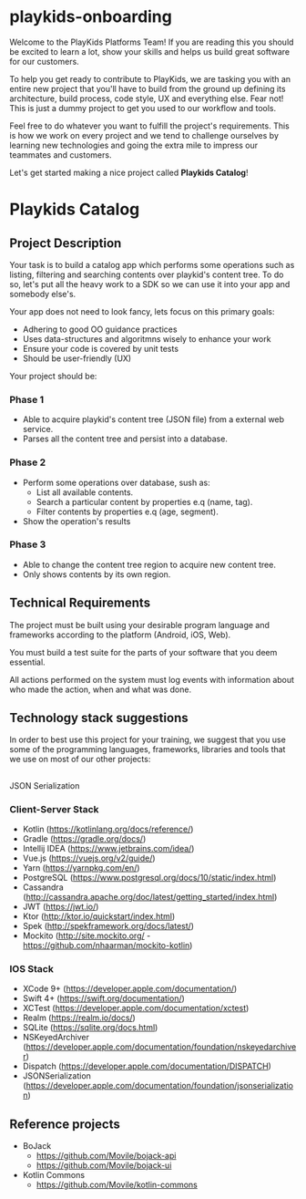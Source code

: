 # playkids-onboarding

Welcome to the PlayKids Platforms Team! If you are reading this you should be excited to learn a lot, show your skills and helps us build great software for our customers.

To help you get ready to contribute to PlayKids, we are tasking you with an entire new project that you'll have to build from the ground up defining its architecture, build process, code style, UX and everything else. Fear not! This is just a dummy project to get you used to our workflow and tools.

Feel free to do whatever you want to fulfill the project's requirements. This is how we work on every project and we tend to challenge ourselves by learning new technologies and going the extra mile to impress our teammates and customers.

Let's get started making a nice project called **Playkids Catalog**!

# Playkids Catalog

## Project Description
Your task is to build a catalog app which performs some operations such as listing, filtering and searching contents over playkid's content tree. To do so, let's put all the heavy work to a SDK so we can use it into your app and somebody else's.

Your app does not need to look fancy, lets focus on this primary goals:

* Adhering to good OO guidance practices
* Uses data-structures and algoritmns wisely to enhance your work
* Ensure your code is covered by unit tests
* Should be user-friendly (UX)

Your project should be:

### Phase 1
* Able to acquire playkid's content tree (JSON file) from a external web service.
* Parses all the content tree and persist into a database.

### Phase 2
* Perform some operations over database, sush as:
  * List all available contents.
  * Search a particular content by properties e.q (name, tag).
  * Filter contents by properties e.q (age, segment).
* Show the operation's results

### Phase 3
* Able to change the content tree region to acquire new content tree.
* Only shows contents by its own region.

## Technical Requirements
 The project must be built using your desirable program language and frameworks according to the platform (Android, iOS, Web). 

 You must build a test suite for the parts of your software that you deem essential.

 All actions performed on the system must log events with information about who made the action, when and what was done.

 ## Technology stack suggestions
In order to best use this project for your training, we suggest that you use some of the programming languages, frameworks, libraries and tools that we use on most of our other projects:

## 
JSON Serialization

### Client-Server Stack
 - Kotlin (https://kotlinlang.org/docs/reference/)
 - Gradle (https://gradle.org/docs/)
 - Intellij IDEA (https://www.jetbrains.com/idea/)
 - Vue.js (https://vuejs.org/v2/guide/)
 - Yarn (https://yarnpkg.com/en/)
 - PostgreSQL (https://www.postgresql.org/docs/10/static/index.html)
 - Cassandra (http://cassandra.apache.org/doc/latest/getting_started/index.html)
 - JWT (https://jwt.io/)
 - Ktor (http://ktor.io/quickstart/index.html)
 - Spek (http://spekframework.org/docs/latest/)
 - Mockito (http://site.mockito.org/ - https://github.com/nhaarman/mockito-kotlin)

### IOS Stack
 - XCode 9+ (https://developer.apple.com/documentation/)
 - Swift 4+ (https://swift.org/documentation/)
 - XCTest (https://developer.apple.com/documentation/xctest)
 - Realm (https://realm.io/docs/)
 - SQLite (https://sqlite.org/docs.html)
 - NSKeyedArchiver (https://developer.apple.com/documentation/foundation/nskeyedarchiver)
 - Dispatch (https://developer.apple.com/documentation/DISPATCH)
 - JSONSerialization (https://developer.apple.com/documentation/foundation/jsonserialization)

 ## Reference projects
- BoJack
  - https://github.com/Movile/bojack-api
  - https://github.com/Movile/bojack-ui
- Kotlin Commons
  - https://github.com/Movile/kotlin-commons


### 
